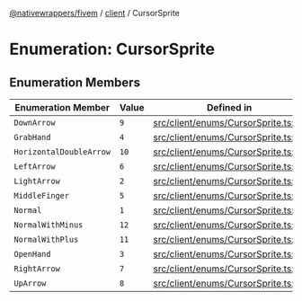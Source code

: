 [@nativewrappers/fivem](../../README.md) / [client](../README.md) / CursorSprite

# Enumeration: CursorSprite

## Enumeration Members

| Enumeration Member | Value | Defined in |
| ------ | ------ | ------ |
| `DownArrow` | `9` | [src/client/enums/CursorSprite.ts:10](https://github.com/nativewrappers/fivem/blob/48a3f351defb1a6508113ef71a8290d8cb1a458c/src/client/enums/CursorSprite.ts#L10) |
| `GrabHand` | `4` | [src/client/enums/CursorSprite.ts:5](https://github.com/nativewrappers/fivem/blob/48a3f351defb1a6508113ef71a8290d8cb1a458c/src/client/enums/CursorSprite.ts#L5) |
| `HorizontalDoubleArrow` | `10` | [src/client/enums/CursorSprite.ts:11](https://github.com/nativewrappers/fivem/blob/48a3f351defb1a6508113ef71a8290d8cb1a458c/src/client/enums/CursorSprite.ts#L11) |
| `LeftArrow` | `6` | [src/client/enums/CursorSprite.ts:7](https://github.com/nativewrappers/fivem/blob/48a3f351defb1a6508113ef71a8290d8cb1a458c/src/client/enums/CursorSprite.ts#L7) |
| `LightArrow` | `2` | [src/client/enums/CursorSprite.ts:3](https://github.com/nativewrappers/fivem/blob/48a3f351defb1a6508113ef71a8290d8cb1a458c/src/client/enums/CursorSprite.ts#L3) |
| `MiddleFinger` | `5` | [src/client/enums/CursorSprite.ts:6](https://github.com/nativewrappers/fivem/blob/48a3f351defb1a6508113ef71a8290d8cb1a458c/src/client/enums/CursorSprite.ts#L6) |
| `Normal` | `1` | [src/client/enums/CursorSprite.ts:2](https://github.com/nativewrappers/fivem/blob/48a3f351defb1a6508113ef71a8290d8cb1a458c/src/client/enums/CursorSprite.ts#L2) |
| `NormalWithMinus` | `12` | [src/client/enums/CursorSprite.ts:13](https://github.com/nativewrappers/fivem/blob/48a3f351defb1a6508113ef71a8290d8cb1a458c/src/client/enums/CursorSprite.ts#L13) |
| `NormalWithPlus` | `11` | [src/client/enums/CursorSprite.ts:12](https://github.com/nativewrappers/fivem/blob/48a3f351defb1a6508113ef71a8290d8cb1a458c/src/client/enums/CursorSprite.ts#L12) |
| `OpenHand` | `3` | [src/client/enums/CursorSprite.ts:4](https://github.com/nativewrappers/fivem/blob/48a3f351defb1a6508113ef71a8290d8cb1a458c/src/client/enums/CursorSprite.ts#L4) |
| `RightArrow` | `7` | [src/client/enums/CursorSprite.ts:8](https://github.com/nativewrappers/fivem/blob/48a3f351defb1a6508113ef71a8290d8cb1a458c/src/client/enums/CursorSprite.ts#L8) |
| `UpArrow` | `8` | [src/client/enums/CursorSprite.ts:9](https://github.com/nativewrappers/fivem/blob/48a3f351defb1a6508113ef71a8290d8cb1a458c/src/client/enums/CursorSprite.ts#L9) |
